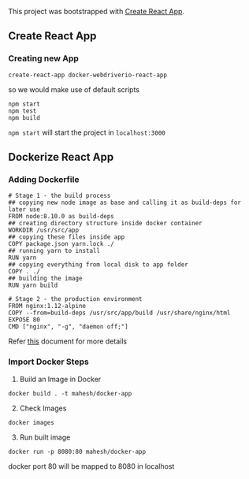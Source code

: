This project was bootstrapped with [Create React App](https://github.com/facebook/create-react-app).

## Create React App
### Creating new App
```
create-react-app docker-webdriverio-react-app
```
so we would make use of default scripts
```
npm start
npm test
npm build
```
`npm start` will start the project in `localhost:3000`

## Dockerize React App
### Adding Dockerfile
```
# Stage 1 - the build process
## copying new node image as base and calling it as build-deps for later use
FROM node:8.10.0 as build-deps
## creating directory structure inside docker container
WORKDIR /usr/src/app
## copying these files inside app
COPY package.json yarn.lock ./
## running yarn to install
RUN yarn
## copying everything from local disk to app folder
COPY . ./
## building the image
RUN yarn build

# Stage 2 - the production environment
FROM nginx:1.12-alpine
COPY --from=build-deps /usr/src/app/build /usr/share/nginx/html
EXPOSE 80
CMD ["nginx", "-g", "daemon off;"]
```
Refer [this](https://medium.com/@shakyShane/lets-talk-about-docker-artifacts-27454560384f) document for more details

### Import Docker Steps
1. Build an Image in Docker
```
docker build . -t mahesh/docker-app
```
2. Check Images
```
docker images
```
3. Run built image
```
docker run -p 8080:80 mahesh/docker-app
```
docker port 80 will be mapped to 8080 in localhost
